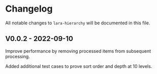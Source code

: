 # Changelog

All notable changes to `lara-hierarchy` will be documented in this file.

## V0.0.2 - 2022-09-10

Improve performance by removing processed items from subsequent processing.

Added additional test cases to prove sort order and depth at 10 levels.
